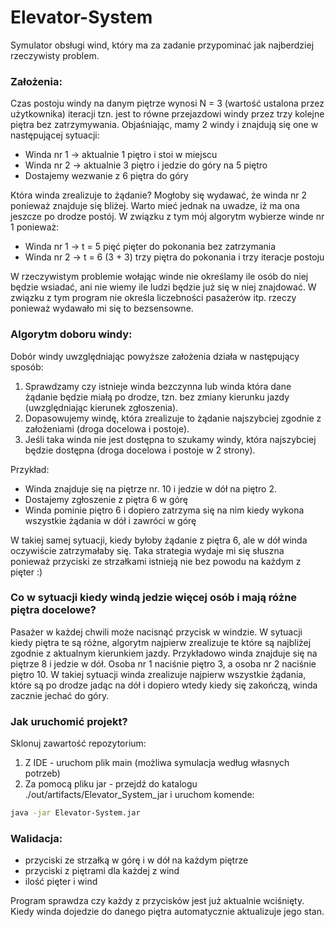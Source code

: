 # Elevator-System
Symulator obsługi wind, który ma za zadanie przypominać jak najberdziej rzeczywisty problem.

### Założenia:
Czas postoju windy na danym piętrze wynosi N = 3 (wartość ustalona przez użytkownika) iteracji tzn. jest to równe przejazdowi windy przez trzy kolejne piętra bez zatrzymywania. Objaśniając, mamy 2 windy i znajdują się one w następującej sytuacji:
- Winda nr 1 -> aktualnie 1 piętro i stoi w miejscu
- Winda nr 2 -> aktualnie 3 piętro i jedzie do góry na 5 piętro
- Dostajemy wezwanie z 6 piętra do góry

Która winda zrealizuje to żądanie? Mogłoby się wydawać, że winda nr 2 ponieważ znajduje się bliżej. Warto mieć jednak na uwadze, iż ma ona jeszcze po drodze postój. W związku z tym mój algorytm wybierze winde nr 1 ponieważ:

- Winda nr 1 -> t = 5 pięć pięter do pokonania bez zatrzymania
- Winda nr 2 -> t = 6 (3 + 3) trzy piętra do pokonania i trzy iteracje postoju

W rzeczywistym problemie wołając winde nie określamy ile osób do niej będzie wsiadać, ani nie wiemy ile ludzi będzie już się w niej znajdować. W związku z tym program nie określa liczebności pasażerów itp. rzeczy ponieważ wydawało mi się to bezsensowne.

### Algorytm doboru windy:
Dobór windy uwzględniając powyższe założenia działa w następujący sposób:
1. Sprawdzamy czy istnieje winda bezczynna lub winda która dane żądanie będzie miałą po drodze, tzn. bez zmiany kierunku jazdy (uwzględniając kierunek zgłoszenia).
2. Dopasowujemy windę, która zrealizuje to żądanie najszybciej zgodnie z założeniami (droga docelowa i postoje).
3. Jeśli taka winda nie jest dostępna to szukamy windy, która najszybciej będzie dostępna (droga docelowa i postoje w 2 strony).

Przykład:
- Winda znajduje się na piętrze nr. 10 i jedzie w dół na piętro 2.
- Dostajemy zgłoszenie z piętra 6 w górę
- Winda pominie piętro 6 i dopiero zatrzyma się na nim kiedy wykona wszystkie żądania w dół i zawróci w górę

W takiej samej sytuacji, kiedy byłoby żądanie z piętra 6, ale w dół winda oczywiście zatrzymałaby się. Taka strategia wydaje mi się słuszna ponieważ przyciski ze strzałkami istnieją nie bez powodu na każdym z pięter :)

### Co w sytuacji kiedy windą jedzie więcej osób i mają różne piętra docelowe?
Pasażer w każdej chwili może nacisnąć przycisk w windzie. W sytuacji kiedy piętra te są różne, algorytm najpierw zrealizuje te które są najbliżej zgodnie z aktualnym kierunkiem jazdy. Przykładowo winda znajduje się na piętrze 8 i jedzie w dół. Osoba nr 1 naciśnie piętro 3, a osoba nr 2 naciśnie piętro 10. W takiej sytuacji winda zrealizuje najpierw wszystkie żądania, które są po drodze jadąc na dół i dopiero wtedy kiedy się zakończą, winda zacznie jechać do góry.

### Jak uruchomić projekt?
Sklonuj zawartość repozytorium:

1. Z IDE - uruchom plik main (możliwa symulacja według własnych potrzeb)
2. Za pomocą pliku jar - przejdź do katalogu ./out/artifacts/Elevator_System_jar i uruchom komende:
```bash
java -jar Elevator-System.jar
```

### Walidacja:
- przyciski ze strzałką w górę i w dół na każdym piętrze
- przyciski z piętrami dla każdej z wind
- ilość pięter i wind

Program sprawdza czy każdy z przycisków jest już aktualnie wciśnięty. Kiedy winda dojedzie do danego piętra automatycznie aktualizuje jego stan.
